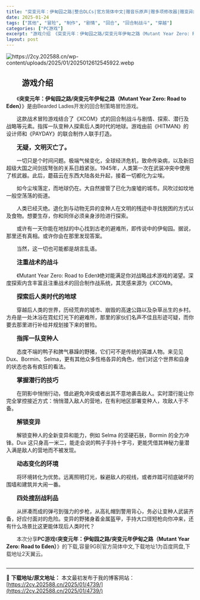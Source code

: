 ```yaml
---
title: "突变元年：伊甸园之路|整合DLCs|官方简体中文|赠音乐原声|赠多项修改器|赠变异解锁初始存档|赠原画集|百度网盘/天翼云"
date: 2025-01-24
tags: ["其他", "冒险", "制作", "剧情", "回合", "回合制战斗", "穿越"]
categories: ["PC游戏"]
excerpt: "游戏介绍 《突变元年：伊甸园之路/突变元年伊甸之路（Mutant Year Zero: Road to Eden）》是由Bearded Ladies开发的回合制策略冒险游戏。 这款战术冒险游戏结合了《XCOM》式的回合制战斗与剧情、探索、潜行及战略等元素。指挥一队变种人探索后人类时代的地球。游戏由前&hellip;"
layout: post
---
```


<img class="aligncenter" src="https://2cy.202588.cn/wp-content/uploads/2025/01/2025012612545922.webp" alt="https://2cy.202588.cn/wp-content/uploads/2025/01/2025012612545922.webp" />
<h2 style="white-space: normal; text-indent: 2em; text-align: left;">游戏介绍</h2>
<p style="white-space: normal; text-indent: 2em; text-align: left;"><span style="background-color: #ffffff;">《<strong>突变元年：伊甸园之路/突变元年伊甸之路（Mutant Year Zero: Road to Eden）</strong>》是<span style="color: #333333; font-family: 'Helvetica Neue', Helvetica, Arial, 'PingFang SC', 'Hiragino Sans GB', 'Microsoft YaHei', 'WenQuanYi Micro Hei', sans-serif, font-extend; font-size: 14px; font-style: normal; font-variant-ligatures: normal; font-variant-caps: normal; font-weight: 400; letter-spacing: normal; orphans: 2; text-align: start; text-indent: 28px; text-transform: none; widows: 2; word-spacing: 0px; -webkit-text-stroke-width: 0px; background-color: #ffffff; text-decoration-thickness: initial; text-decoration-style: initial; text-decoration-color: initial; display: inline !important; float: none;">由Bearded Ladies开发的回合制策略冒险游戏。</span></span></p>
<p style="white-space: normal; text-indent: 2em; text-align: left;">这款战术冒险游戏结合了《XCOM》式的回合制战斗与剧情、探索、潜行及战略等元素。指挥一队变种人探索后人类时代的地球。游戏由前《HITMAN》的设计师和《PAYDAY》的联合制作人联手打造。</p>
<p style="white-space: normal; text-indent: 2em; text-align: left;"><strong><span style="font-size: 16px;">无疑，文明灭亡了。</span></strong></p>
<p style="white-space: normal; text-indent: 2em; text-align: left;">一切只是个时间问题。极端气候变化，全球经济危机，致命传染病，以及新旧超级大国之间剑拔弩张的关系日趋紧张。1945年，人类第一次在武装冲突中使用了核武器。此后，蘑菇云在东西大陆各处升起，接着一切都化为尘埃。</p>
<p style="white-space: normal; text-indent: 2em; text-align: left;">如今尘埃落定，而地球仍在。大自然接管了已化为废墟的城市。风吹过如坟地一般空荡荡的街道。</p>
<p style="white-space: normal; text-indent: 2em; text-align: left;">人类已经灭绝。退化到与动物无异的变种人在文明的残迹中寻找脱困的方式以及食物。想要生存，你和同伴必须亲身涉险进行探索。</p>
<p style="white-space: normal; text-indent: 2em; text-align: left;">或许有一天你能在地狱的中心找到古老的避难所，即传说中的伊甸园。据说，那里还有真相。或许你会在那里发现答案。</p>
<p style="white-space: normal; text-indent: 2em; text-align: left;">当然，这一切也可能都是胡言乱语。</p>
<p style="text-indent: 2em; text-align: left;"><strong><span style="font-size: 16px;">注重战术的战斗</span></strong></p>
<p style="text-indent: 2em; text-align: left;">《Mutant Year Zero: Road to Eden》绝对能满足你对战略战术游戏的渴望。深度探索内含丰富且注重战术的回合制作战系统，其灵感来源为《XCOM》。</p>
<p style="text-indent: 2em; text-align: left;"><span style="font-size: 16px;"><strong>探索后人类时代的地球</strong></span></p>
<p style="text-indent: 2em; text-align: left;">穿越后人类的世界，历经荒弃的城市、崩毁的高速公路以及杂草丛生的乡村。方舟是一处沐浴在霓虹灯光下的避难所，那里的家伙们名声不佳且形迹可疑，而你要去那里进行补给并规划接下来的冒险。</p>
<p style="text-indent: 2em; text-align: left;"><strong><span style="font-size: 16px;">指挥一队变种人</span></strong></p>
<p style="text-indent: 2em; text-align: left;">态度不端的鸭子和脾气暴躁的野猪，它们可不是传统的英雄人物。来见见 Dux、Bormin、Selma，更有其他众多性格各异的角色，他们对这个世界和自身的状态也各有疯狂的看法。</p>
<p style="text-indent: 2em; text-align: left;"><strong><span style="font-size: 16px;">掌握潜行的技巧</span></strong></p>
<p style="text-indent: 2em; text-align: left;">在阴影中悄悄行动，借此避免冲突或者出其不意地袭击敌人。实时潜行能让你完全掌控接近方式：悄悄潜入敌人的营地，在有利地区部署变种人，攻敌人于不备。</p>
<p style="text-indent: 2em; text-align: left;"><strong><span style="font-size: 16px;">解锁变异</span></strong></p>
<p style="text-indent: 2em; text-align: left;">解锁变种人的全新变异和能力，例如 Selma 的坚硬石肤，Bormin 的全力冲锋。Dux 这只身高一米二，能走会说的鸭子手持十字弓，更能凭借其神秘力量潜入满是敌人的营地而不被发现。</p>
<p style="text-indent: 2em; text-align: left;"><strong><span style="font-size: 16px;">动态变化的环境</span></strong></p>
<p style="text-indent: 2em; text-align: left;">将环境转化为优势。远离照明灯光，躲避敌人的视线，或者炸踏可彻底破坏的围墙和建筑并大闹一番。</p>
<p style="text-indent: 2em; text-align: left;"><strong><span style="font-size: 16px;">四处搜刮战利品</span></strong></p>
<p style="text-indent: 2em; text-align: left;">从拼凑而成的弹弓到强力的步枪，从高礼帽到警用背心，务必让变种人武装齐备，好应付面对的危险。变异的野猪身着金属盔甲，手持大口径短枪向你冲来，还有什么场景比这更能体现后人类时代？</p>
<p style="white-space: normal; text-indent: 2em; text-align: left;"><span style="color: #333333; text-indent: 2em; background-color: #ffffff;">本次分享<strong>PC游戏</strong>《</span><strong>突变元年：伊甸园之路/突变元年伊甸之路（Mutant Year Zero: Road to Eden）</strong><span style="color: #333333; text-indent: 2em; background-color: #ffffff;">》的</span><span style="color: #333333; text-indent: 2em; background-color: #ffffff;">下载,容量9GB|官方简体中文,下载地址1为百度网盘,下载地址2天翼云。</span></p>

<h2 style="white-space: normal; text-indent: 2em; text-align: left;"></h2>

---
📖 **下载地址/原文地址：** 本文最初发布于我的博客网站：[https://2cy.202588.cn/2025/01/4739/](https://2cy.202588.cn/2025/01/4739/)
